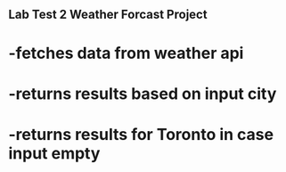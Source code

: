 ## Lab Test 2 Weather Forcast Project
# -fetches data from weather api
# -returns results based on input city
# -returns results for Toronto in case input empty
